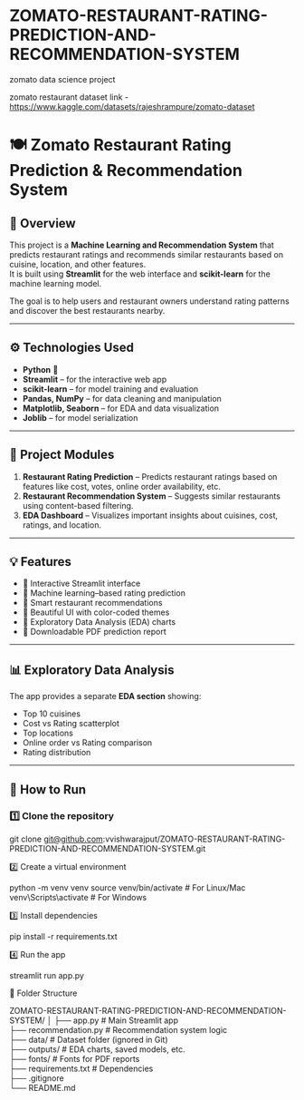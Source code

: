 # ZOMATO-RESTAURANT-RATING-PREDICTION-AND-RECOMMENDATION-SYSTEM
zomato data science project

zomato restaurant dataset link - https://www.kaggle.com/datasets/rajeshrampure/zomato-dataset

# 🍽️ Zomato Restaurant Rating Prediction & Recommendation System  

## 🧠 Overview  
This project is a **Machine Learning and Recommendation System** that predicts restaurant ratings and recommends similar restaurants based on cuisine, location, and other features.  
It is built using **Streamlit** for the web interface and **scikit-learn** for the machine learning model.  

The goal is to help users and restaurant owners understand rating patterns and discover the best restaurants nearby.  

---

## ⚙️ Technologies Used  
- **Python** 🐍  
- **Streamlit** – for the interactive web app  
- **scikit-learn** – for model training and evaluation  
- **Pandas, NumPy** – for data cleaning and manipulation  
- **Matplotlib, Seaborn** – for EDA and data visualization  
- **Joblib** – for model serialization  

---

## 🧩 Project Modules  
1. **Restaurant Rating Prediction** – Predicts restaurant ratings based on features like cost, votes, online order availability, etc.  
2. **Restaurant Recommendation System** – Suggests similar restaurants using content-based filtering.  
3. **EDA Dashboard** – Visualizes important insights about cuisines, cost, ratings, and location.  

---

## 💡 Features  
- 🔹 Interactive Streamlit interface  
- 🔹 Machine learning–based rating prediction  
- 🔹 Smart restaurant recommendations  
- 🔹 Beautiful UI with color-coded themes  
- 🔹 Exploratory Data Analysis (EDA) charts  
- 🔹 Downloadable PDF prediction report  

---

## 📊 Exploratory Data Analysis  
The app provides a separate **EDA section** showing:  
- Top 10 cuisines  
- Cost vs Rating scatterplot  
- Top locations  
- Online order vs Rating comparison  
- Rating distribution  

---

## 🚀 How to Run  

### 1️⃣ Clone the repository

git clone git@github.com:vvishwarajput/ZOMATO-RESTAURANT-RATING-PREDICTION-AND-RECOMMENDATION-SYSTEM.git

2️⃣ Create a virtual environment

python -m venv venv
source venv/bin/activate    # For Linux/Mac
venv\Scripts\activate       # For Windows

3️⃣ Install dependencies

pip install -r requirements.txt


4️⃣ Run the app

streamlit run app.py


📁 Folder Structure

ZOMATO-RESTAURANT-RATING-PREDICTION-AND-RECOMMENDATION-SYSTEM/
│
├── app.py                        # Main Streamlit app  
├── recommendation.py              # Recommendation system logic  
├── data/                          # Dataset folder (ignored in Git)  
├── outputs/                       # EDA charts, saved models, etc.  
├── fonts/                         # Fonts for PDF reports  
├── requirements.txt               # Dependencies  
├── .gitignore  
└── README.md  





